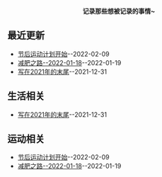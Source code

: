 
**<p align="center">记录那些想被记录的事情~</p>**
## 最近更新
- [节后运动计划开始](https://github.com/xiejuqiang/blog/issues/3)--2022-02-09
- [减肥之路--2022-01-18](https://github.com/xiejuqiang/blog/issues/2)--2022-01-19
- [写在2021年的末尾](https://github.com/xiejuqiang/blog/issues/1)--2021-12-31
## 生活相关
- [写在2021年的末尾](https://github.com/xiejuqiang/blog/issues/1)--2021-12-31
## 运动相关
- [节后运动计划开始](https://github.com/xiejuqiang/blog/issues/3)--2022-02-09
- [减肥之路--2022-01-18](https://github.com/xiejuqiang/blog/issues/2)--2022-01-19
